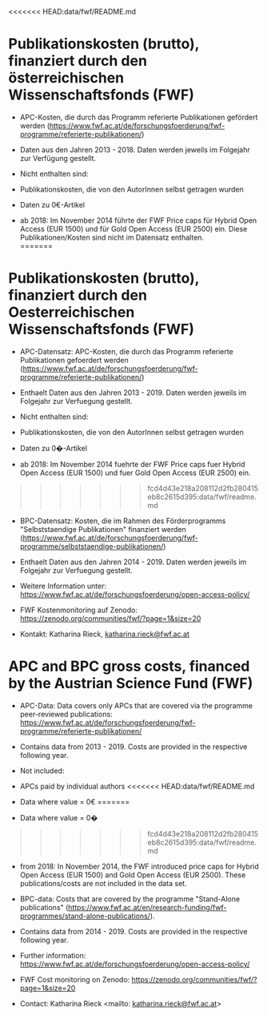 <<<<<<< HEAD:data/fwf/README.md
# Publikationskosten (brutto), finanziert durch den österreichischen Wissenschaftsfonds (FWF) #

* APC-Kosten, die durch das Programm referierte Publikationen gefördert werden (https://www.fwf.ac.at/de/forschungsfoerderung/fwf-programme/referierte-publikationen/)
* Daten aus den Jahren 2013 - 2018. Daten werden jeweils im Folgejahr zur Verfügung gestellt.

* Nicht enthalten sind:
* Publikationskosten, die von den AutorInnen selbst getragen wurden
* Daten zu 0€-Artikel
* ab 2018: Im November 2014 führte der FWF Price caps für Hybrid Open Access (EUR 1500) und für Gold Open Access (EUR 2500) ein. Diese Publikationen/Kosten sind nicht im Datensatz enthalten.  
=======
# Publikationskosten (brutto), finanziert durch den Oesterreichischen Wissenschaftsfonds (FWF) #

* APC-Datensatz: APC-Kosten, die durch das Programm referierte Publikationen gefoerdert werden (https://www.fwf.ac.at/de/forschungsfoerderung/fwf-programme/referierte-publikationen/)
* Enthaelt Daten aus den Jahren 2013 - 2019. Daten werden jeweils im Folgejahr zur Verfuegung gestellt.

* Nicht enthalten sind:
* Publikationskosten, die von den AutorInnen selbst getragen wurden
* Daten zu 0�-Artikel
* ab 2018: Im November 2014 fuehrte der FWF Price caps fuer Hybrid Open Access (EUR 1500) und fuer Gold Open Access (EUR 2500) ein.
>>>>>>> fcd4d43e218a208112d2fb280415eb8c2615d395:data/fwf/readme.md

* BPC-Datensatz: Kosten, die im Rahmen des Förderprogramms "Selbststaendige Publikationen" finanziert werden (https://www.fwf.ac.at/de/forschungsfoerderung/fwf-programme/selbststaendige-publikationen/)
* Enthaelt Daten aus den Jahren 2014 - 2019. Daten werden jeweils im Folgejahr zur Verfuegung gestellt.

* Weitere Information unter: https://www.fwf.ac.at/de/forschungsfoerderung/open-access-policy/
* FWF Kostenmonitoring auf Zenodo: https://zenodo.org/communities/fwf/?page=1&size=20

* Kontakt: Katharina Rieck, katharina.rieck@fwf.ac.at



# APC and BPC gross costs, financed by the Austrian Science Fund (FWF) #


* APC-Data: Data covers only APCs that are covered via the programme peer-reviewed publications: https://www.fwf.ac.at/de/forschungsfoerderung/fwf-programme/referierte-publikationen/
* Contains data from 2013 - 2019. Costs are provided in the respective following year.

* Not included:
* APCs paid by individual authors
<<<<<<< HEAD:data/fwf/README.md
* Data where value = 0€
=======
* Data where value = 0�
>>>>>>> fcd4d43e218a208112d2fb280415eb8c2615d395:data/fwf/readme.md
* from 2018: In November 2014, the FWF introduced price caps for Hybrid Open Access (EUR 1500) and Gold Open Access (EUR 2500). These publications/costs are not included in the data set.  

* BPC-data: Costs that are covered by the programme "Stand-Alone publications" (https://www.fwf.ac.at/en/research-funding/fwf-programmes/stand-alone-publications/).
* Contains data from 2014 - 2019. Costs are provided in the respective following year.


* Further information: https://www.fwf.ac.at/de/forschungsfoerderung/open-access-policy/
* FWF Cost monitoring on Zenodo: https://zenodo.org/communities/fwf/?page=1&size=20

* Contact: Katharina Rieck <mailto: katharina.rieck@fwf.ac.at>
